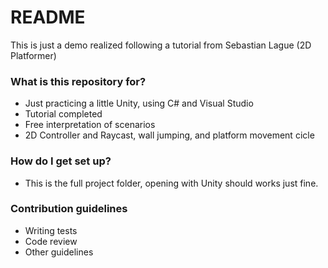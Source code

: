 # README #

This is just a demo realized following a tutorial from Sebastian Lague (2D Platformer)

### What is this repository for? ###

* Just practicing a little Unity, using C# and Visual Studio
* Tutorial completed
* Free interpretation of scenarios
* 2D Controller and Raycast, wall jumping, and platform movement cicle

### How do I get set up? ###

* This is the full project folder, opening with Unity should works just fine. 

### Contribution guidelines ###

* Writing tests
* Code review
* Other guidelines
